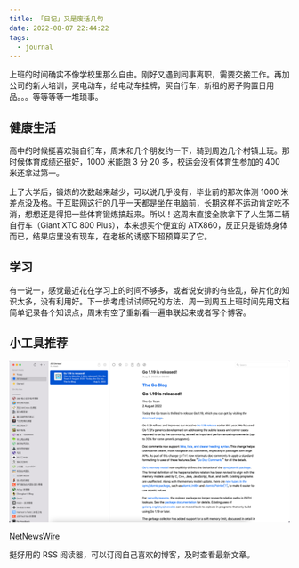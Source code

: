 ```yaml
---
title: 「日记」又是废话几句
date: 2022-08-07 22:44:22
tags:
  - journal
---
```


上班的时间确实不像学校里那么自由。刚好又遇到同事离职，需要交接工作。再加公司的新人培训，买电动车，给电动车挂牌，买自行车，新租的房子购置日用品。。。等等等等一堆琐事。

<!-- more -->

## 健康生活

高中的时候挺喜欢骑自行车，周末和几个朋友约一下，骑到周边几个村镇上玩。那时候体育成绩还挺好，1000 米能跑 3 分 20 多，校运会没有体育生参加的 400 米还拿过第一。

上了大学后，锻炼的次数越来越少，可以说几乎没有，毕业前的那次体测 1000 米差点没及格。干互联网这行的几乎一天都是坐在电脑前，长期这样不运动肯定吃不消，想想还是得把一些体育锻炼搞起来。所以！这周末直接全款拿下了人生第二辆自行车（Giant XTC 800 Plus），本来想买个便宜的 ATX860，反正只是锻炼身体而已，结果店里没有现车，在老板的诱惑下超预算买了它。

## 学习

有一说一，感觉最近花在学习上的时间不够多，或者说安排的有些乱，碎片化的知识太多，没有利用好。下一步考虑试试师兄的方法，周一到周五上班时间先用文档简单记录各个知识点，周末有空了重新看一遍串联起来或者写个博客。

## 小工具推荐

![](./202208072331543.png)

[NetNewsWire](https://netnewswire.com/)

挺好用的 RSS 阅读器，可以订阅自己喜欢的博客，及时查看最新文章。
